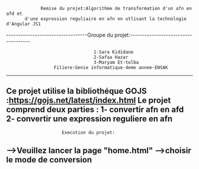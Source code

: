                  Remise du projet:Algorithme de transformation d'un afn en afd et 
           d'une expression reguliaire en afn en utlisant la technologie d'Angular JS1
 

 ----------------------------------Groupe du projet:------------------------------------
                                   
                                     1-Sara Kididane
                                     2-Safaa Hazar
                                     3-Maryam Et-tolba
                      Filiere:Genie informatique-4eme annee-ENSAK
---------------------------------------------------------------------------------------
Ce projet utilise la bibliothéque GOJS :https://gojs.net/latest/index.html
Le projet comprend deux parties : 
                                  1- convertir afn en afd 
                                  2- convertir une expression reguliere en afn
---------------------------------------------------------------------------------------
                         Execution du projet:
 -->Veuillez lancer la page "home.html" 
 -->choisir le mode de conversion 
--------------------------------------------------------------------------------------- 

